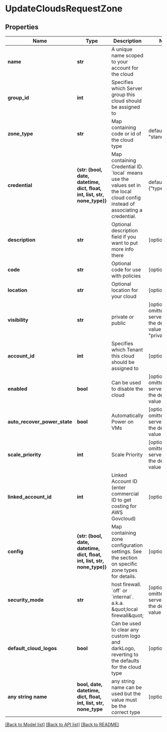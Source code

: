 # UpdateCloudsRequestZone


## Properties
Name | Type | Description | Notes
------------ | ------------- | ------------- | -------------
**name** | **str** | A unique name scoped to your account for the cloud | 
**group_id** | **int** | Specifies which Server group this cloud should be assigned to | 
**zone_type** | **str** | Map containing code or id of the cloud type | defaults to "standard"
**credential** | **{str: (bool, date, datetime, dict, float, int, list, str, none_type)}** | Map containing Credential ID. &#x60;local&#x60; means use the values set in the local cloud config instead of associating a credential. | defaults to {"type":"local"}
**description** | **str** | Optional description field if you want to put more info there | [optional] 
**code** | **str** | Optional code for use with policies | [optional] 
**location** | **str** | Optional location for your cloud | [optional] 
**visibility** | **str** | private or public | [optional]  if omitted the server will use the default value of "private"
**account_id** | **int** | Specifies which Tenant this cloud should be assigned to | [optional] 
**enabled** | **bool** | Can be used to disable the cloud | [optional]  if omitted the server will use the default value of True
**auto_recover_power_state** | **bool** | Automatically Power on VMs | [optional]  if omitted the server will use the default value of False
**scale_priority** | **int** | Scale Priority | [optional]  if omitted the server will use the default value of 1
**linked_account_id** | **int** | Linked Account ID (enter commercial ID to get costing for AWS Govcloud) | [optional] 
**config** | **{str: (bool, date, datetime, dict, float, int, list, str, none_type)}** | Map containing zone configuration settings. See the section on specific zone types for details. | [optional] 
**security_mode** | **str** | host firewall. &#x60;off&#x60; or &#x60;internal&#x60;. a.k.a. \&quot;local firewall\&quot; | [optional]  if omitted the server will use the default value of "off"
**default_cloud_logos** | **bool** | Can be used to clear any custom logo and darkLogo, reverting to the defaults for the cloud type | [optional] 
**any string name** | **bool, date, datetime, dict, float, int, list, str, none_type** | any string name can be used but the value must be the correct type | [optional]

[[Back to Model list]](../README.md#documentation-for-models) [[Back to API list]](../README.md#documentation-for-api-endpoints) [[Back to README]](../README.md)


